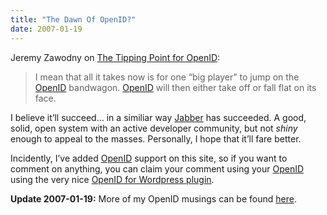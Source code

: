 ```yaml
---
title: "The Dawn Of OpenID?"
date: 2007-01-19
---
```


Jeremy Zawodny on [The Tipping Point for OpenID][1]:

> I mean that all it takes now is for one “big player” to jump on the
[OpenID][2] bandwagon. [OpenID][2] will then either take off or fall flat on its face.

I believe it’ll succeed… in a similiar way [Jabber][3] has succeeded. A good,
solid, open system with an active developer community, but not _shiny_ enough to appeal to the masses. Personally, I hope that it’ll fare better.

Incidently, I’ve added [OpenID][2] support on this site, so if you want to comment on anything, you can claim your comment using your [OpenID][2] using the very nice [OpenID for Wordpress plugin][4].

**Update 2007-01-19:** More of my OpenID musings can be found [here][5].

[1]: http://jeremy.zawodny.com/blog/archives/008379.html
[2]: http://openid.net/
[3]: http://www.jabber.org
[4]: http://blog.verselogic.net/projects/wordpress/wordpress-openid-plugin
[5]: http://carlo.zottmann.org/2007/01/19/jabber-openid-and-teh-shiny/

